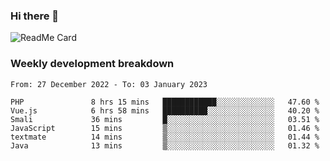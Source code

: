 ### Hi there 👋

<!--
**itzcy/itzcy** is a ✨ _special_ ✨ repository because its `README.md` (this file) appears on your GitHub profile.

Here are some ideas to get you started:

- 🔭 I’m currently working on ...
- 🌱 I’m currently learning ...
- 👯 I’m looking to collaborate on ...
- 🤔 I’m looking for help with ...
- 💬 Ask me about ...
- 📫 How to reach me: ...
- 😄 Pronouns: ...
- ⚡ Fun fact: ...
-->
![ReadMe Card](https://github-readme-stats.vercel.app/api?username=itzcy&show_icons=true&title_color=2d3198&icon_color=797cb8&text_color=24292e&bg_color=f6f8fa)

### Weekly development breakdown
<!--START_SECTION:waka-->

```text
From: 27 December 2022 - To: 03 January 2023

PHP               8 hrs 15 mins   ████████████░░░░░░░░░░░░░   47.60 %
Vue.js            6 hrs 58 mins   ██████████░░░░░░░░░░░░░░░   40.20 %
Smali             36 mins         █░░░░░░░░░░░░░░░░░░░░░░░░   03.51 %
JavaScript        15 mins         ▒░░░░░░░░░░░░░░░░░░░░░░░░   01.46 %
textmate          14 mins         ▒░░░░░░░░░░░░░░░░░░░░░░░░   01.44 %
Java              13 mins         ▒░░░░░░░░░░░░░░░░░░░░░░░░   01.32 %
```

<!--END_SECTION:waka-->
